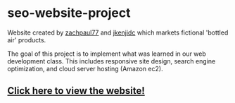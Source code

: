 # seo-website-project

Website created by [zachpaul77](https://github.com/zachpaul77) and [jkenjidc](https://github.com/jkenjidc) which markets fictional 'bottled air' products.

The goal of this project is to implement what was learned in our web development class. This includes responsive site design, search engine optimization, and cloud server hosting (Amazon ec2).

## [Click here to view the website!](https://zachpaul77.github.io/seo-website-project)
